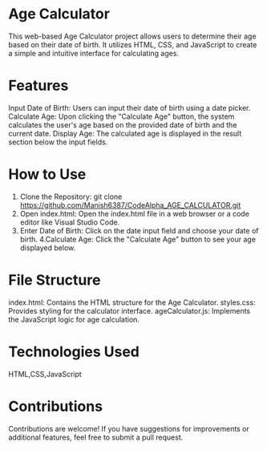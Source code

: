 # Age Calculator
This web-based Age Calculator project allows users to determine their age based on their date of birth. It utilizes HTML, CSS, and JavaScript to create a simple and intuitive interface for calculating ages.

# Features
Input Date of Birth: Users can input their date of birth using a date picker.
Calculate Age: Upon clicking the "Calculate Age" button, the system calculates the user's age based on the provided date of birth and the current date.
Display Age: The calculated age is displayed in the result section below the input fields.

# How to Use
1. Clone the Repository:
git clone https://github.com/Manish6387/CodeAlpha_AGE_CALCULATOR.git
2. Open index.html:
Open the index.html file in a web browser or a code editor like Visual Studio Code.
3. Enter Date of Birth:
Click on the date input field and choose your date of birth.
4.Calculate Age:
Click the "Calculate Age" button to see your age displayed below.

# File Structure
index.html: Contains the HTML structure for the Age Calculator.
styles.css: Provides styling for the calculator interface.
ageCalculator.js: Implements the JavaScript logic for age calculation.

# Technologies Used
 HTML,CSS,JavaScript
 
# Contributions
Contributions are welcome! If you have suggestions for improvements or additional features, feel free to submit a pull request.
